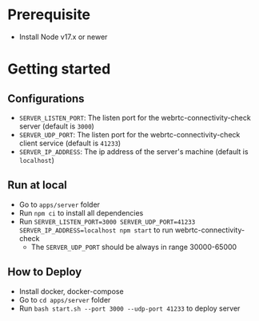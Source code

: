 # Prerequisite

- Install Node v17.x or newer

# Getting started

## Configurations

- `SERVER_LISTEN_PORT`: The listen port for the webrtc-connectivity-check server (default is `3000`)
- `SERVER_UDP_PORT`: The listen port for the webrtc-connectivity-check client service (default is `41233`)
- `SERVER_IP_ADDRESS`: The ip address of the server's machine (default is `localhost`)

## Run at local

- Go to `apps/server` folder
- Run `npm ci` to install all dependencies
- Run `SERVER_LISTEN_PORT=3000 SERVER_UDP_PORT=41233 SERVER_IP_ADDRESS=localhost npm start` to run webrtc-connectivity-check
  * The `SERVER_UDP_PORT` should be always in range 30000-65000

## How to Deploy

- Install docker, docker-compose
- Go to `cd apps/server` folder
- Run `bash start.sh --port 3000 --udp-port 41233` to deploy server

